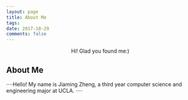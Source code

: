 ```yaml
---
layout: page
title: About Me
tags: 
date: 2017-10-29
comments: false
---
```


<center>Hi! Glad you found me:)</center> 

## About Me
⋅⋅⋅⋅Hello! My name is Jiaming Zheng, a third year computer science and engineering major at UCLA.
⋅⋅⋅⋅


<!--
<center><a href="http://taylantatli.github.io/Moon"><b>Moon</b></a> is a minimal, one column jekyll theme.</center> 
-->

<!--
## Features
* Minimal, you can focus on your content
* Responsive
* Disqus integration
* Syntax highlighting
* Optional post image
* Social icons
* Page for sharing projects
* Optional background image
* Simple navigation menu
* MathJax support

## Preview

{% capture images %}
    https://cloud.githubusercontent.com/assets/754514/14509720/61c61058-01d6-11e6-93ab-0918515ecd56.png
    https://cloud.githubusercontent.com/assets/754514/14509716/61ac6c8e-01d6-11e6-879f-8308883de790.png
{% endcapture %}
{% include gallery images=images caption="Screenshots of Moon Theme" cols=2 %}

See a [live version of Moon](http://taylantatli.github.io/Moon) hosted on GitHub.

## Getting Started

To learn how to install and use this theme check out the [Setup Guide](http://taylantatli.me/Moon/moon-theme/) for more information.
      
[Install Moon](https://github.com/TaylanTatli/Moon){: .btn}
-->
